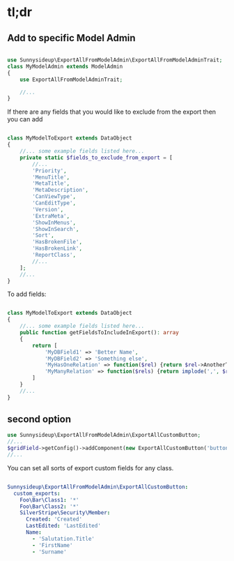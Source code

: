 # tl;dr


## Add to specific Model Admin
```php

use Sunnysideup\ExportAllFromModelAdmin\ExportAllFromModelAdminTrait;
class MyModelAdmin extends ModelAdmin
{
    use ExportAllFromModelAdminTrait;

    //...
}

```

If there are any fields that you would like to exclude from the export then you can
add

```php

class MyModelToExport extends DataObject
{
    //... some example fields listed here...
    private static $fields_to_exclude_from_export = [
        //...
        'Priority',
        'MenuTitle',
        'MetaTitle',
        'MetaDescription',
        'CanViewType',
        'CanEditType',
        'Version',
        'ExtraMeta',
        'ShowInMenus',
        'ShowInSearch',
        'Sort',
        'HasBrokenFile',
        'HasBrokenLink',
        'ReportClass',
        //...
    ];
    //...
}
```

To add fields:

```php

class MyModelToExport extends DataObject
{
    //... some example fields listed here...
    public function getFieldsToIncludeInExport(): array
    {
        return [
            'MyDBField1' => 'Better Name',
            'MyDBField2' => 'Something else',
            'MyHasOneRelation' => function($rel) {return $rel->AnotherTitle();},
            'MyManyRelation' => function($rels) {return implode(',', $rels->columnUnique('Foo'));},
        ]
    }
    //...
}
```


## second option

```php
use Sunnysideup\ExportAllFromModelAdmin\ExportAllCustomButton;
//...
$gridField->getConfig()->addComponent(new ExportAllCustomButton('buttons-before-left'));
//...

```

You can set all sorts of export custom fields for any class.

```yml

Sunnysideup\ExportAllFromModelAdmin\ExportAllCustomButton:
  custom_exports:
    Foo\Bar\Class1: '*'
    Foo\Bar\Class2: '*'
    SilverStripe\Security\Member:
      Created: 'Created'
      LastEdited: 'LastEdited'
      Name:
        - 'Salutation.Title'
        - 'FirstName'
        - 'Surname'

```
